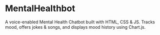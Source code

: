 # MentalHealthbot
A voice-enabled Mental Health Chatbot built with HTML, CSS &amp; JS. Tracks mood, offers jokes &amp; songs, and displays mood history using Chart.js.
